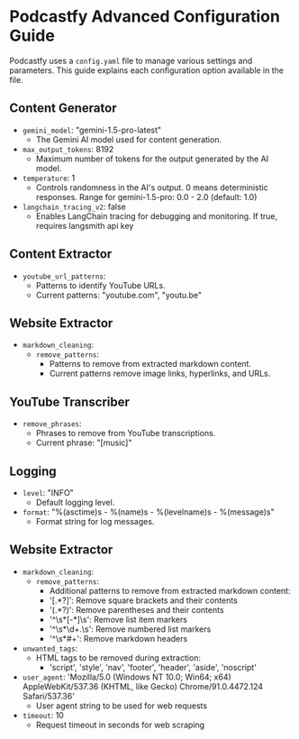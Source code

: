 # Podcastfy Advanced Configuration Guide

Podcastfy uses a `config.yaml` file to manage various settings and parameters. This guide explains each configuration option available in the file.



## Content Generator

- `gemini_model`: "gemini-1.5-pro-latest"
  - The Gemini AI model used for content generation.
- `max_output_tokens`: 8192
  - Maximum number of tokens for the output generated by the AI model.
- `temperature`: 1
  - Controls randomness in the AI's output. 0 means deterministic responses. Range for gemini-1.5-pro: 0.0 - 2.0 (default: 1.0)
- `langchain_tracing_v2`: false
  - Enables LangChain tracing for debugging and monitoring. If true, requires langsmith api key

## Content Extractor

- `youtube_url_patterns`:
  - Patterns to identify YouTube URLs.
  - Current patterns: "youtube.com", "youtu.be"

## Website Extractor

- `markdown_cleaning`:
  - `remove_patterns`:
    - Patterns to remove from extracted markdown content.
    - Current patterns remove image links, hyperlinks, and URLs.

## YouTube Transcriber

- `remove_phrases`:
  - Phrases to remove from YouTube transcriptions.
  - Current phrase: "[music]"

## Logging

- `level`: "INFO"
  - Default logging level.
- `format`: "%(asctime)s - %(name)s - %(levelname)s - %(message)s"
  - Format string for log messages.


## Website Extractor

- `markdown_cleaning`:
	- `remove_patterns`:
		- Additional patterns to remove from extracted markdown content:
		- '\[.*?\]': Remove square brackets and their contents
		- '\(.*?\)': Remove parentheses and their contents
		- '^\s*[-*]\s': Remove list item markers
		- '^\s*\d+\.\s': Remove numbered list markers
		- '^\s*#+': Remove markdown headers
- `unwanted_tags`:
	- HTML tags to be removed during extraction:
		- 'script', 'style', 'nav', 'footer', 'header', 'aside', 'noscript'
- `user_agent`: 'Mozilla/5.0 (Windows NT 10.0; Win64; x64) AppleWebKit/537.36 (KHTML, like Gecko) Chrome/91.0.4472.124 Safari/537.36'
	- User agent string to be used for web requests
- `timeout`: 10
	- Request timeout in seconds for web scraping


